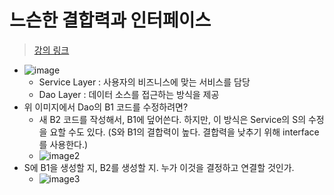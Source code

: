# 느슨한 결합력과 인터페이스

> [강의 링크](https://www.youtube.com/watch?v=KJ9Rus3QfUc&list=PLq8wAnVUcTFUHYMzoV2RoFoY2HDTKru3T&index=2&ab_channel=%EB%89%B4%EB%A0%89%EC%B2%98)

- ![image](https://user-images.githubusercontent.com/52440668/93223148-b5833f80-f7aa-11ea-9ed8-38e301fa6be4.png)
    - Service Layer : 사용자의 비즈니스에 맞는 서비스를 담당
    - Dao Layer : 데이터 소스를 접근하는 방식을 제공
- 위 이미지에서 Dao의 B1 코드를 수정하려면?
    - 새 B2 코드를 작성해서, B1에 덮어쓴다. 하지만, 이 방식은 Service의 S의 수정을 요할 수도 있다. (S와 B1의 결합력이 높다. 결합력을 낮추기 위해 interface를 사용한다.)
    - ![image2](https://user-images.githubusercontent.com/52440668/93223745-583bbe00-f7ab-11ea-8d45-a7d4cf0798c4.png)
- S에 B1을 생성할 지, B2를 생성할 지. 누가 이것을 결정하고 연결할 것인가.
    - ![image3](https://user-images.githubusercontent.com/52440668/93224003-9d5ff000-f7ab-11ea-97ab-5a09a26b9a17.png)